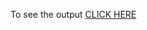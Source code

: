 To see the output [CLICK HERE](https://raw.githack.com/DevAaaryan/coursera.github.io/main/module3_sol/index.html)

